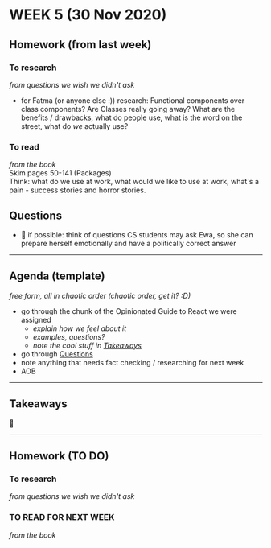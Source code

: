 # WEEK 5 (30 Nov 2020)  

## Homework (from last week)  
### To research  
_from questions we wish we didn't ask_   
- for Fatma (or anyone else :)) research: Functional components over class components? Are Classes really going away? What are the benefits / drawbacks, what do people use, what is the word on the street, what do _we_ actually use?  

### To read    
_from the book_  
Skim pages 50-141 (Packages)  
Think: what do we use at work, what would we like to use at work, what's a pain - success stories and horror stories.  

## Questions  
- :muscle: if possible: think of questions CS students may ask Ewa, so she can prepare herself emotionally and have a politically correct answer  

---

## Agenda (template)  
_free form, all in chaotic order (chaotic order, get it? :D)_
- go through the chunk of the Opinionated Guide to React we were assigned  
    - _explain how we feel about it_  
    - _examples, questions?_  
    - _note the cool stuff in [Takeaways](#Takeaways)_  
- go through [Questions](#Questions)  
- note anything that needs fact checking / researching for next week  
- AOB  

--- 

## Takeaways  
:takeout_box:   

---

## Homework (TO DO)  
### To research  
_from questions we wish we didn't ask_   

### TO READ FOR NEXT WEEK  
_from the book_  